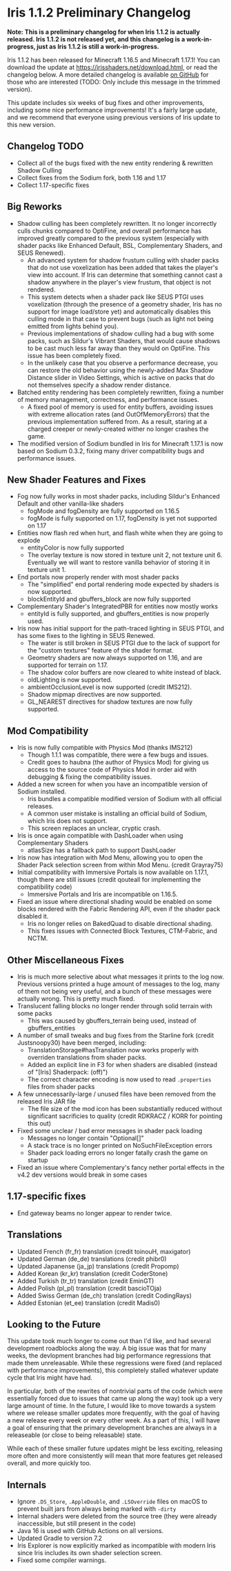 # Iris 1.1.2 Preliminary Changelog

**Note: This is a preliminary changelog for when Iris 1.1.2 is actually released. Iris 1.1.2 is not released yet, and this changelog is a work-in-progress, just as Iris 1.1.2 is still a work-in-progress.**

Iris 1.1.2 has been released for Minecraft 1.16.5 and Minecraft 1.17.1! You can download the update at https://irisshaders.net/download.html, or read the changelog below. A more detailed changelog is available [on GitHub](https://github.com/IrisShaders/Iris/blob/trunk/docs/changelogs/1.1.2/full.md) for those who are interested (TODO: Only include this message in the trimmed version).

This update includes six weeks of bug fixes and other improvements, including some nice performance improvements! It's a fairly large update, and we recommend that everyone using previous versions of Iris update to this new version.

## Changelog TODO

- Collect all of the bugs fixed with the new entity rendering & rewritten Shadow Culling
- Collect fixes from the Sodium fork, both 1.16 and 1.17
- Collect 1.17-specific fixes

## Big Reworks

- Shadow culling has been completely rewritten. It no longer incorrectly culls chunks compared to OptiFine, and overall performance has improved greatly compared to the previous system (especially with shader packs like Enhanced Default, BSL, Complementary Shaders, and SEUS Renewed).
    - An advanced system for shadow frustum culling with shader packs that do not use voxelization has been added that takes the player's view into account. If Iris can determine that something cannot cast a shadow anywhere in the player's view frustum, that object is not rendered.
    - This system detects when a shader pack like SEUS PTGI uses voxelization (through the presence of a geometry shader, Iris has no support for image load/store yet) and automatically disables this culling mode in that case to prevent bugs (such as light not being emitted from lights behind you).
    - Previous implementations of shadow culling had a bug with some packs, such as Sildur's Vibrant Shaders, that would cause shadows to be cast much less far away than they would on OptiFine. This issue has been completely fixed.
    - In the unlikely case that you observe a performance decrease, you can restore the old behavior using the newly-added Max Shadow Distance slider in Video Settings, which is active on packs that do not themselves specify a shadow render distance.
- Batched entity rendering has been completely rewritten, fixing a number of memory management, correctness, and performance issues.
    - A fixed pool of memory is used for entity buffers, avoiding issues with extreme allocation rates (and OutOfMemoryErrors) that the previous implementation suffered from. As a result, staring at a charged creeper or newly-created wither no longer crashes the game.
- The modified version of Sodium bundled in Iris for Minecraft 1.17.1 is now based on Sodium 0.3.2, fixing many driver compatibility bugs and performance issues.

## New Shader Features and Fixes

- Fog now fully works in most shader packs, including Sildur's Enhanced Default and other vanilla-like shaders
    - fogMode and fogDensity are fully supported on 1.16.5
    - fogMode is fully supported on 1.17, fogDensity is yet not supported on 1.17
- Entities now flash red when hurt, and flash white when they are going to explode
    - entityColor is now fully supported
    - The overlay texture is now stored in texture unit 2, not texture unit 6. Eventually we will want to restore vanilla behavior of storing it in texture unit 1.
- End portals now properly render with most shader packs
    - The "simplified" end portal rendering mode expected by shaders is now supported.
    - blockEntityId and gbuffers_block are now fully supported
- Complementary Shader's IntegratedPBR for entities now mostly works
    - entityId is fully supported, and gbuffers_entities is now properly used.
- Iris now has initial support for the path-traced lighting in SEUS PTGI, and has some fixes to the lighting in SEUS Renewed.
    - The water is still broken in SEUS PTGI due to the lack of support for the "custom textures" feature of the shader format.
    - Geometry shaders are now always supported on 1.16, and are supported for terrain on 1.17.
    - The shadow color buffers are now cleared to white instead of black.
    - oldLighting is now supported.
    - ambientOcclusionLevel is now supported (credit IMS212).
    - Shadow mipmap directives are now supported.
    - GL_NEAREST directives for shadow textures are now fully supported.

## Mod Compatibility

- Iris is now fully compatible with Physics Mod (thanks IMS212)
    - Though 1.1.1 was compatible, there were a few bugs and issues.
    - Credit goes to haubna (the author of Physics Mod) for giving us access to the source code of Physics Mod in order aid with debugging & fixing the compatibility issues.
- Added a new screen for when you have an incompatible version of Sodium installed.
    - Iris bundles a compatible modified version of Sodium with all official releases.
    - A common user mistake is installing an official build of Sodium, which Iris does not support.
    - This screen replaces an unclear, cryptic crash.
- Iris is once again compatible with DashLoader when using Complementary Shaders
    - atlasSize has a fallback path to support DashLoader
- Iris now has integration with Mod Menu, allowing you to open the Shader Pack selection screen from within Mod Menu. (credit Grayray75)
- Initial compatibility with Immersive Portals is now available on 1.17.1, though there are still issues (credit qouteall for implementing the compatibility code)
    - Immersive Portals and Iris are incompatible on 1.16.5.
- Fixed an issue where directional shading would be enabled on some blocks rendered with the Fabric Rendering API, even if the shader pack disabled it.
    - Iris no longer relies on BakedQuad to disable directional shading.
    - This fixes issues with Connected Block Textures, CTM-Fabric, and NCTM.


## Other Miscellaneous Fixes

- Iris is much more selective about what messages it prints to the log now. Previous versions printed a huge amount of messages to the log, many of them not being very useful, and a bunch of these messages were actually wrong. This is pretty much fixed.
- Translucent falling blocks no longer render through solid terrain with some packs
    - This was caused by gbuffers_terrain being used, instead of gbuffers_entities
- A number of small tweaks and bug fixes from the Starline fork (credit Justsnoopy30) have been merged, including:
    - TranslationStorage#hasTranslation now works properly with overriden translations from shader packs.
    - Added an explicit line in F3 for when shaders are disabled (instead of "[Iris] Shaderpack: (off)")
    - The correct character encoding is now used to read `.properties` files from shader packs
- A few unnecessarily-large / unused files have been removed from the released Iris JAR file
    - The file size of the mod icon has been substantially reduced without significant sacrificies to quality (credit RDKRACZ / KORR for pointing this out)
- Fixed some unclear / bad error messages in shader pack loading
    - Messages no longer contain "Optional[]"
    - A stack trace is no longer printed on NoSuchFileException errors
    - Shader pack loading errors no longer fatally crash the game on startup
- Fixed an issue where Complementary's fancy nether portal effects in the v4.2 dev versions would break in some cases

## 1.17-specific fixes

- End gateway beams no longer appear to render twice.

## Translations

- Updated French (fr_fr) translation (credit toinouH, maxigator)
- Updated German (de_de) translations (credit phibr0)
- Updated Japanense (ja_jp) translations (credit Propomp)
- Added Korean (kr_kr) translation (credit CoderStone)
- Added Turkish (tr_tr) translation (credit EminGT)
- Added Polish (pl_pl) translation (credit bascioTOja)
- Added Swiss German (de_ch) translation (credit CodingRays)
- Added Estonian (et_ee) translation (credit Madis0)

## Looking to the Future

This update took much longer to come out than I'd like, and had several development roadblocks along the way. A big issue was that for many weeks, the devlopment branches had big performance regressions that made them unreleasable. While these regressions were fixed (and replaced with performance improvements), this completely stalled whatever update cycle that Iris might have had.

In particular, both of the rewrites of nontrivial parts of the code (which were essentially forced due to issues that came up along the way) took up a very large amount of time. In the future, I would like to move towards a system where we release smaller updates more frequently, with the goal of having a new release every week or every other week. As a part of this, I will have a goal of ensuring that the primary development branches are always in a releaseable (or close to being releasable) state.

While each of these smaller future updates might be less exciting, releasing more often and more consistently will mean that more features get released overall, and more quickly too.

## Internals

- Ignore `.DS_Store`, `.AppleDouble`, and `.LSOverride` files on macOS to prevent built jars from always being marked with `-dirty`
- Internal shaders were deleted from the source tree (they were already inaccessible, but still present in the code)
- Java 16 is used with GitHub Actions on all versions.
- Updated Gradle to version 7.2
- Iris Explorer is now explicitly marked as incompatible with modern Iris since Iris includes its own shader selection screen.
- Fixed some compiler warnings.
